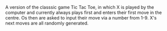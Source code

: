A version of the classsic game Tic Tac Toe, in which X is played by the computer and currently always plays first and enters their first move in the centre.
Os then are asked to input their move via a number from 1-9.
X's next moves are all randomly generated.

